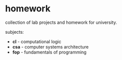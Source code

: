 # homework
collection of lab projects and homework for university.

subjects:
* **cl** - computational logic
* **csa** - computer systems architecture
* **fop** - fundamentals of programming
